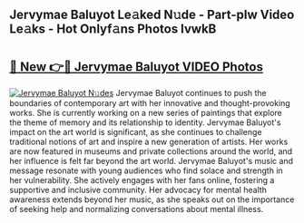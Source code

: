 ## Jervymae Baluyot Le𝚊ked N𝚞de - Part-pIw Video Le𝚊ks - Hot Onlyf𝚊ns Photos IvwkB

# <h2><a href="http://ab40307.deff.icu/?id=Jervymae+Baluyot">🔗 New 👉🔴 Jervymae Baluyot VIDEO Photos</a></h2>

[![Jervymae Baluyot N𝚞des](https://i.imgur.com/rIISA9y.gif)](http://ab40307.deff.icu/?id=Jervymae+Baluyot)
Jervymae Baluyot continues to push the boundaries of contemporary art with her innovative and thought-provoking works. She is currently working on a new series of paintings that explore the theme of memory and its relationship to identity. Jervymae Baluyot's impact on the art world is significant, as she continues to challenge traditional notions of art and inspire a new generation of artists. Her works are now featured in museums and private collections around the world, and her influence is felt far beyond the art world. Jervymae Baluyot's music and message resonate with young audiences who find solace and strength in her vulnerability. She actively engages with her fans online, fostering a supportive and inclusive community. Her advocacy for mental health awareness extends beyond her music, as she speaks out on the importance of seeking help and normalizing conversations about mental illness.
